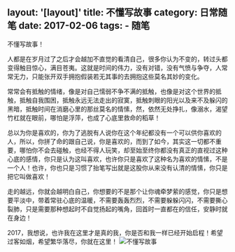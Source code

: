 layout: '[layout]'
title: 不懂写故事
category: 日常随笔
date: 2017-02-06
tags:
 	- 随笔
---

不懂写故事！

人都是在岁月过了之后才会越加不直觉的看清自己，很多你认为不变的，转过头都变得触目惊心，满目苍夷。这就是时间的伟力，没有对错，没有气愤与争夺，人常常无力，只能张开双手拥抱假装若无其事的去拥抱这些莫名其妙的变化。
<!--more-->

常常会有抵触的情绪，像是对自己懦弱不争不满的抵触，也像是对这个世界的抵触，抵触自我围困，抵触永远无法走出的寂寞，抵触刺眼的阳光以及来不及躲闪的黑暗，抵触时间在消磨心里的那丝莫名的情愫，然，依然无处挣扎，像溺水，渴望竹杠就在眼前，哪怕是浮萍，也成了心底里救命的稻草！

总以为你是喜欢的，你为了逃脱有人说你在这个年纪都没有一个可以供你喜欢的人，所以，你拼了命的跟自己说，你是喜欢的，而到了如今，其实这一切都不重要，哪怕你不会去碰触，也经不得人玩笑，却至始至终你都没有真正的直视过这种心底的感情，你只是认为这叫喜欢，也许你只是喜欢了这种名为喜欢的情愫，不是一个人！也许，你也只是习惯了抬笔写出就是这股你从来没有认清的情愫，你只是把它叫做喜欢！

走的越远，你就会越明白自己，你想要的不是那个让你魂牵梦萦的感觉，你只是想要平淡中，带着常驻心底的温暖，不需要轰轰烈烈，不需要躲躲闪闪，不需要撕心裂肺，只是需要那种想起时不自觉扬起的嘴角，回首时一直都在的信任，安静时就在身边！

2017，我想说，也许我在这里才是真的我，你是否和我一样已经开始启程！希望过客如烟，希望繁华落尽，你就在这里！
![不懂写故事](/assets/blogImg/mygirls.jpg)
